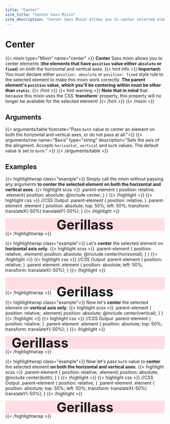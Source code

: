 ```yaml
---
title: "Center"
site_title: "Center Sass Mixin"
site_description: "Center Sass Mixin allows you to center selected elements both on the horizontal and vertical axes by using absolute positioning in CSS and Sass."
---
```


# Center

{{< mixin type="Mixin" name="center" >}}
**Center** Sass mixin allows you to center elements (**the elements that have `position` value either `absolute` or `fixed`**) on both the horizontal and vertical axes.
{{< hint info >}}
**Important:** You must declare either `position: absolute` or `position: fixed` style rule to the selected element to make this mixin work correctly. **The parent element's `position` value, which you'll be centering within must be other than `static`**.
{{< /hint >}}
{{< hint warning >}}
**Note that in mind** that because this mixin uses the CSS ‘**transform**’ property, this property will no longer be available for the selected element!
{{< /hint >}}
{{< /mixin >}}

## Arguments

{{< arguments/table footnote="Pass `both` value to center an element on both the horizontal and vertical axes, or do not pass at all.">}}
  {{< arguments/row name="$axis" type="string" description="Sets the axis of the alingment. Accepts `horizontal`, `vertical` and `both` values. The default value is set to `both`." >}}
{{< /arguments/table >}}


## Examples

{{< highlightwrap class="example">}}
Simply call the mixin without passing any arguments **to center the selected element on both the horizontal and vertical axes**.
{{< highlight scss >}}
.parent-element {
  position: relative;
  .element{
    position: absolute;
    @include center;
  }
}
{{< /highlight >}}
{{< highlight css >}}
//CSS Output
.parent-element {
  position: relative;
}
.parent-element .element {
  position: absolute;
  top: 50%;
  left: 50%;
  transform: translateX(-50%) translateY(-50%);
}
{{< /highlight >}}
<style>
.parent-element.example01 .element {
  position: absolute;
  top: 50%;
  left: 50%;
  -webkit-transform: translateX(-50%) translateY(-50%);
  transform: translateX(-50%) translateY(-50%);
}
</style>
<div class="parent-element sandbox large example01">
  <h2 class="element">Gerillass</h2>
</div>
{{< /highlightwrap >}}


{{< highlightwrap class="example">}}
Let's **center** the selected element on **horizontal axis only**.
{{< highlight scss >}}
.parent-element {
  position: relative;
  .element{
    position: absolute;
    @include center(horizontal);
  }
}
{{< /highlight >}}
{{< highlight css >}}
//CSS Output
.parent-element {
  position: relative;
}
.parent-element .element {
  position: absolute;
  left: 50%;
  transform: translateX(-50%);
}
{{< /highlight >}}
<style>
.parent-element.example02 .element {
  position: absolute;
  left: 50%;
  -webkit-transform: translateX(-50%);
  transform: translateX(-50%);
}
</style>
<div class="parent-element sandbox large example02">
  <h2 class="element">Gerillass</h2>
</div>
{{< /highlightwrap >}}

{{< highlightwrap class="example">}}
Now let's **center** the selected element on **vertical axis only**.
{{< highlight scss >}}
.parent-element {
  position: relative;
  .element{
    position: absolute;
    @include center(vertical);
  }
}
{{< /highlight >}}
{{< highlight css >}}
//CSS Output
.parent-element {
  position: relative;
}
.parent-element .element {
  position: absolute;
  top: 50%;
  transform: translateY(-50%);
}
{{< /highlight >}}
<style>
.parent-element.example03 .element {
  position: absolute;
  top: 50%;
  -webkit-transform: translateY(-50%);
  transform: translateY(-50%);
}
</style>
<div class="parent-element sandbox large example03">
    <h2 class="element">Gerillass</h2>
</div>
{{< /highlightwrap >}}

{{< highlightwrap class="example">}}
Now let's pass `both` value to **center** the selected element **on both the horizontal and vertical axes**.
{{< highlight scss >}}
.parent-element {
  position: relative;
  .element{
    position: absolute;
    @include center(both);
  }
}
{{< /highlight >}}
{{< highlight css >}}
//CSS Output
.parent-element {
  position: relative;
}
.parent-element .element {
  position: absolute;
  top: 50%;
  left: 50%;
  transform: translateX(-50%) translateY(-50%);
}
{{< /highlight >}}
<style>
.parent-element.example04 .element {
  position: absolute;
  top: 50%;
  left: 50%;
  -webkit-transform: translateX(-50%) translateY(-50%);
  transform: translateX(-50%) translateY(-50%);
}
</style>
<div class="parent-element sandbox large example04">
  <h2 class="element">Gerillass</h2>
</div>
<style>
.parent-element{
  position: relative;
  background-color: rgba(255, 192, 203, 0.5);
  padding: 20px;
}
.parent-element .element{
  margin: 0;
  font-size: 3em;
}
</style>
{{< /highlightwrap >}}
